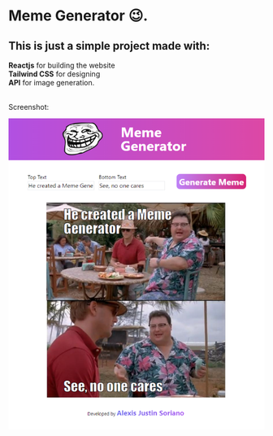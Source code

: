 # Meme Generator 😉.

## This is just a simple project made with:

**Reactjs** for building the website <br />
**Tailwind CSS** for designing <br />
**API** for image generation. <br />

<br />
Screenshot:

![SampleImage](./src/images/sample1.png)